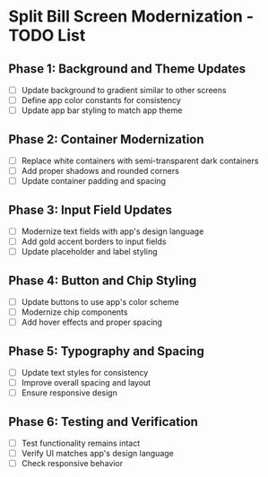 # Split Bill Screen Modernization - TODO List

## Phase 1: Background and Theme Updates
- [ ] Update background to gradient similar to other screens
- [ ] Define app color constants for consistency
- [ ] Update app bar styling to match app theme

## Phase 2: Container Modernization
- [ ] Replace white containers with semi-transparent dark containers
- [ ] Add proper shadows and rounded corners
- [ ] Update container padding and spacing

## Phase 3: Input Field Updates
- [ ] Modernize text fields with app's design language
- [ ] Add gold accent borders to input fields
- [ ] Update placeholder and label styling

## Phase 4: Button and Chip Styling
- [ ] Update buttons to use app's color scheme
- [ ] Modernize chip components
- [ ] Add hover effects and proper spacing

## Phase 5: Typography and Spacing
- [ ] Update text styles for consistency
- [ ] Improve overall spacing and layout
- [ ] Ensure responsive design

## Phase 6: Testing and Verification
- [ ] Test functionality remains intact
- [ ] Verify UI matches app's design language
- [ ] Check responsive behavior
